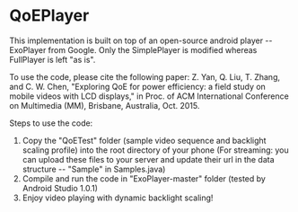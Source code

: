 # QoEPlayer

This implementation is built on top of an open-source android player -- ExoPlayer from Google. Only the SimplePlayer is modified whereas FullPlayer is left "as is".

To use the code, please cite the following paper:
Z. Yan, Q. Liu, T. Zhang, and C. W. Chen, "Exploring QoE for power efficiency: a field study on mobile videos with LCD displays," in Proc. of ACM International Conference on Multimedia (MM), Brisbane, Australia, Oct. 2015.

Steps to use the code:
1. Copy the "QoETest" folder (sample video sequence and backlight scaling profile) into the root directory of your phone (For streaming: you can upload these files to your server and update their url in the data structure -- "Sample" in Samples.java)
2. Compile and run the code in "ExoPlayer-master" folder (tested by Android Studio 1.0.1)
3. Enjoy video playing with dynamic backlight scaling!
